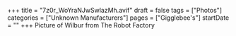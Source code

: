 +++
title = "7z0r_WoYraNJwSwlazMh.avif"
draft = false
tags = ["Photos"]
categories = ["Unknown Manufacturers"]
pages = ["Gigglebee's"]
startDate = ""
+++
Picture of Wilbur from The Robot Factory
